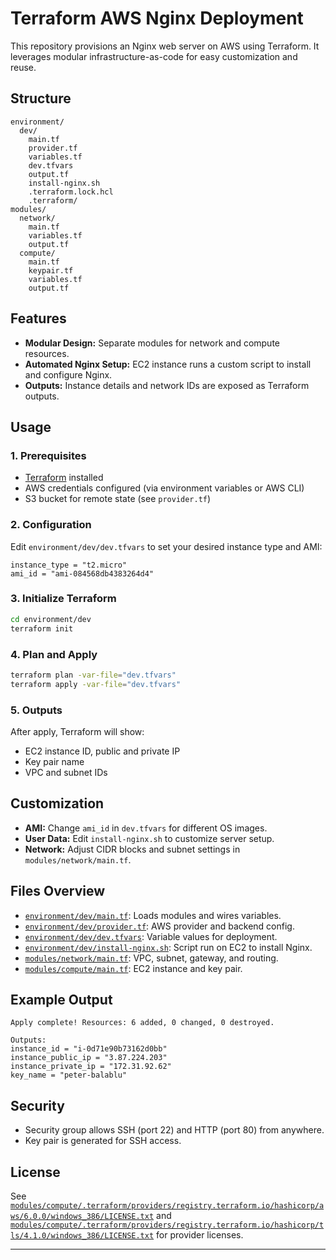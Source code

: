 # Terraform AWS Nginx Deployment

This repository provisions an Nginx web server on AWS using Terraform. It leverages modular infrastructure-as-code for easy customization and reuse.

## Structure

```
environment/
  dev/
    main.tf
    provider.tf
    variables.tf
    dev.tfvars
    output.tf
    install-nginx.sh
    .terraform.lock.hcl
    .terraform/
modules/
  network/
    main.tf
    variables.tf
    output.tf
  compute/
    main.tf
    keypair.tf
    variables.tf
    output.tf
```

## Features

- **Modular Design:** Separate modules for network and compute resources.
- **Automated Nginx Setup:** EC2 instance runs a custom script to install and configure Nginx.
- **Outputs:** Instance details and network IDs are exposed as Terraform outputs.

## Usage

### 1. Prerequisites

- [Terraform](https://www.terraform.io/downloads.html) installed
- AWS credentials configured (via environment variables or AWS CLI)
- S3 bucket for remote state (see `provider.tf`)

### 2. Configuration

Edit `environment/dev/dev.tfvars` to set your desired instance type and AMI:

```hcl
instance_type = "t2.micro"
ami_id = "ami-084568db4383264d4"
```

### 3. Initialize Terraform

```sh
cd environment/dev
terraform init
```

### 4. Plan and Apply

```sh
terraform plan -var-file="dev.tfvars"
terraform apply -var-file="dev.tfvars"
```

### 5. Outputs

After apply, Terraform will show:

- EC2 instance ID, public and private IP
- Key pair name
- VPC and subnet IDs

## Customization

- **AMI:** Change `ami_id` in `dev.tfvars` for different OS images.
- **User Data:** Edit `install-nginx.sh` to customize server setup.
- **Network:** Adjust CIDR blocks and subnet settings in `modules/network/main.tf`.

## Files Overview

- [`environment/dev/main.tf`](environment/dev/main.tf): Loads modules and wires variables.
- [`environment/dev/provider.tf`](environment/dev/provider.tf): AWS provider and backend config.
- [`environment/dev/dev.tfvars`](environment/dev/dev.tfvars): Variable values for deployment.
- [`environment/dev/install-nginx.sh`](environment/dev/install-nginx.sh): Script run on EC2 to install Nginx.
- [`modules/network/main.tf`](modules/network/main.tf): VPC, subnet, gateway, and routing.
- [`modules/compute/main.tf`](modules/compute/main.tf): EC2 instance and key pair.

## Example Output

```
Apply complete! Resources: 6 added, 0 changed, 0 destroyed.

Outputs:
instance_id = "i-0d71e90b73162d0bb"
instance_public_ip = "3.87.224.203"
instance_private_ip = "172.31.92.62"
key_name = "peter-balablu"
```

## Security

- Security group allows SSH (port 22) and HTTP (port 80) from anywhere.
- Key pair is generated for SSH access.

## License

See [`modules/compute/.terraform/providers/registry.terraform.io/hashicorp/aws/6.0.0/windows_386/LICENSE.txt`](modules/compute/.terraform/providers/registry.terraform.io/hashicorp/aws/6.0.0/windows_386/LICENSE.txt) and [`modules/compute/.terraform/providers/registry.terraform.io/hashicorp/tls/4.1.0/windows_386/LICENSE.txt`](modules/compute/.terraform/providers/registry.terraform.io/hashicorp/tls/4.1.0/windows_386/LICENSE.txt) for provider licenses.

---
